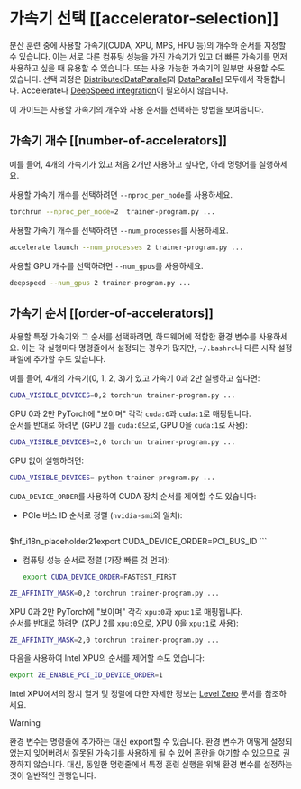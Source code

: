 <!--Copyright 2025 The HuggingFace Team. All rights reserved.

Licensed under the Apache License, Version 2.0 (the "License"); you may not use this file except in compliance with
the License. You may obtain a copy of the License at

http://www.apache.org/licenses/LICENSE-2.0

Unless required by applicable law or agreed to in writing, software distributed under the License is distributed on
an "AS IS" BASIS, WITHOUT WARRANTIES OR CONDITIONS OF ANY KIND, either express or implied. See the License for the
specific language governing permissions and limitations under the License.

⚠️ Note that this file is in Markdown but contains specific syntax for our doc-builder (similar to MDX) that may not be
rendered properly in your Markdown viewer.

-->

# 가속기 선택 [[accelerator-selection]]

분산 훈련 중에 사용할 가속기(CUDA, XPU, MPS, HPU 등)의 개수와 순서를 지정할 수 있습니다. 이는 서로 다른 컴퓨팅 성능을 가진 가속기가 있고 더 빠른 가속기를 먼저 사용하고 싶을 때 유용할 수 있습니다. 또는 사용 가능한 가속기의 일부만 사용할 수도 있습니다. 선택 과정은 [DistributedDataParallel](https://pytorch.org/docs/stable/generated/torch.nn.parallel.DistributedDataParallel.html)과 [DataParallel](https://pytorch.org/docs/stable/generated/torch.nn.DataParallel.html) 모두에서 작동합니다. Accelerate나 [DeepSpeed integration](./main_classes/deepspeed)이 필요하지 않습니다.

이 가이드는 사용할 가속기의 개수와 사용 순서를 선택하는 방법을 보여줍니다.

## 가속기 개수 [[number-of-accelerators]]

예를 들어, 4개의 가속기가 있고 처음 2개만 사용하고 싶다면, 아래 명령어를 실행하세요.

<hfoptions id="select-accelerator">
<hfoption id="torchrun">

사용할 가속기 개수를 선택하려면 `--nproc_per_node`를 사용하세요.

```bash
torchrun --nproc_per_node=2  trainer-program.py ...
```

</hfoption>
<hfoption id="Accelerate">

사용할 가속기 개수를 선택하려면 `--num_processes`를 사용하세요.

```bash
accelerate launch --num_processes 2 trainer-program.py ...
```

</hfoption>
<hfoption id="DeepSpeed">

사용할 GPU 개수를 선택하려면 `--num_gpus`를 사용하세요.

```bash
deepspeed --num_gpus 2 trainer-program.py ...
```

</hfoption>
</hfoptions>

## 가속기 순서 [[order-of-accelerators]]
사용할 특정 가속기와 그 순서를 선택하려면, 하드웨어에 적합한 환경 변수를 사용하세요. 이는 각 실행마다 명령줄에서 설정되는 경우가 많지만, `~/.bashrc`나 다른 시작 설정 파일에 추가할 수도 있습니다.

예를 들어, 4개의 가속기(0, 1, 2, 3)가 있고 가속기 0과 2만 실행하고 싶다면:

<hfoptions id="accelerator-type">
<hfoption id="CUDA">

```bash
CUDA_VISIBLE_DEVICES=0,2 torchrun trainer-program.py ...
```

GPU 0과 2만 PyTorch에 "보이며" 각각 `cuda:0`과 `cuda:1`로 매핑됩니다.  
순서를 반대로 하려면 (GPU 2를 `cuda:0`으로, GPU 0을 `cuda:1`로 사용):


```bash
CUDA_VISIBLE_DEVICES=2,0 torchrun trainer-program.py ...
```

GPU 없이 실행하려면:

```bash
CUDA_VISIBLE_DEVICES= python trainer-program.py ...
```

`CUDA_DEVICE_ORDER`를 사용하여 CUDA 장치 순서를 제어할 수도 있습니다:

- PCIe 버스 ID 순서로 정렬 (`nvidia-smi`와 일치):

    ```bash
$hf_i18n_placeholder21export CUDA_DEVICE_ORDER=PCI_BUS_ID
    ```

- 컴퓨팅 성능 순서로 정렬 (가장 빠른 것 먼저):

    ```bash
    export CUDA_DEVICE_ORDER=FASTEST_FIRST
    ```

</hfoption>
<hfoption id="Intel XPU">

```bash
ZE_AFFINITY_MASK=0,2 torchrun trainer-program.py ...
```

XPU 0과 2만 PyTorch에 "보이며" 각각 `xpu:0`과 `xpu:1`로 매핑됩니다.  
순서를 반대로 하려면 (XPU 2를 `xpu:0`으로, XPU 0을 `xpu:1`로 사용):

```bash
ZE_AFFINITY_MASK=2,0 torchrun trainer-program.py ...
```


다음을 사용하여 Intel XPU의 순서를 제어할 수도 있습니다:

```bash
export ZE_ENABLE_PCI_ID_DEVICE_ORDER=1
```

Intel XPU에서의 장치 열거 및 정렬에 대한 자세한 정보는 [Level Zero](https://github.com/oneapi-src/level-zero/blob/master/README.md?plain=1#L87) 문서를 참조하세요.

</hfoption>
</hfoptions>



> [!WARNING]
> 환경 변수는 명령줄에 추가하는 대신 export할 수 있습니다. 환경 변수가 어떻게 설정되었는지 잊어버려서 잘못된 가속기를 사용하게 될 수 있어 혼란을 야기할 수 있으므로 권장하지 않습니다. 대신, 동일한 명령줄에서 특정 훈련 실행을 위해 환경 변수를 설정하는 것이 일반적인 관행입니다.
```